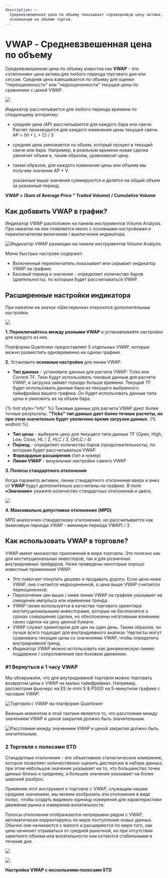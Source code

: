 ```yaml
---
description: >-
  Средневзвешенная цена по объему показывает справедливую цену актива,
  основанную на объеме торгов.
---
```


# VWAP - Средневзвешенная цена по объему

Средневзвешенная цена по объему известна как **VWAP** - это «эталонная» цена актива для любого периода торгового дня или сессии. Средняя цена взвешивается по объему для оценки "переоцененности" или "недооцененности" текущей цены по сравнению с ценой VWAP.

![](../../.gitbook/assets/multiple-vwap.png)

Индикатор рассчитывается для любого периода времени по следующему алгоритму:

* средняя цена (AP) рассчитывается для каждого бара или свечи. Расчет производится для каждого изменения цены текущей свечи. AP = (H + L + C) / 3
* средняя цена умножается на объем, который прошел в текущей свече или баре. Например, в реальном времени новая сделка увеличит объем и, таким образом, уравновесит цену.&#x20;
*   таким образом, для каждого изменения цены или объема мы получим значение AP \* V.

    указанные выше значения суммируются и делятся на общий объем за указанный период.

&#x20;        **VWAP = (Sum of Average Price \* Traded Volume) / Cumulative Volume**

## Как добавить VWAP в график?

Индикатор VWAP расположен на панели инструментов Volume Analysis. При нажатии на нее появляется меню с основными настройками и переключателем включения / выключения индикатора.

![Индикатор VWAP размещен на панели инструментов Volume Analysis.](../../.gitbook/assets/vwap-activation.png)

Меню быстрых настроек содержит:

* Включенный переключатель показывает или скрывает индикатор VWAP на графике.
* Базовый период и значение - определяет количество баров (длительность), по которым будет рассчитываться VWAP.

## Расширенные настройки индикатора

При нажатии на значок «Шестеренка» откроются дополнительные настройки.

![](../../.gitbook/assets/nastroiki-vwap.png)

**1. Переключайтесь между разными VWAP** и устанавливайте настройки для каждого из них.

Платформа Quantower предоставляет 5 отдельных VWAP, которые можно разместить одновременно на одном графике.

**2.** Установите **основные настройки** для линии VWAP:

* **Тип данных** - установите данные для расчета VWAP: Ticks или Current TF. Тики будут использовать тиковые данные для расчета VWAP, и загрузка займет гораздо больше времени. Текущий TF будет использовать данные бара из текущего выбранного таймфрейма вашего графика. Он будет использовать данные типа цены и умножить их на объем бара.

{% hint style="info" %}
Тиковые данные для расчета VWAP дают более точные результаты. **"Ticks" тип данных дает более точные расчеты, но при этом значительно будет увеличено время загрузки данных.**
{% endhint %}

* **Тип цены** - выберите цену для текущего типа данных TF (Open, High, Low, Close, HL / 2, HLC / 3, OHLC / 4)
* **Период** - определяет количество баров (продолжительность), по которым будет рассчитываться VWAP.
* **Форвардные расширения** (тип и номер)
* **Линия VWAP** - визуальные настройки самого VWAP

**3. Полосы стандартного отклонения**

Когда параметр активен, линии стандартного отклонения вверх и вниз от **VWAP** будут дополнительно рассчитаны на графике. В поле **«Значение»** укажите количество стандартных отклонений и цвета.

![](../../.gitbook/assets/nastroiki-vwap-4.png)

**4. Максимально допустимое отклонение (MPD)**

MPD аналогичен стандартному отклонению, но рассчитывается как (максимум периода VWAP - минимум периода VWAP) / 2.

## Как использовать VWAP в торговле?

VWAP имеет множество приложений в мире торговли. Это полезно как для институциональных инвесторов, так и для розничных внутридневных трейдеров. Ниже приведены некоторые хорошо известные применения VWAP:

* Это помогает покупать дешево и продавать дорого. Если цена ниже VWAP, она считается недооцененной, а цена выше VWAP считается переоцененной.
* Пересечение цен выше / ниже линии VWAP на графике указывает на смещение импульса или изменение тренда.
* VWAP также используется в качестве торгового ориентира институциональными инвесторами, которые не беспокоятся о сроках совершения сделки, но обеспокоены негативным влиянием своих сделок на цену ценной бумаги.
* VWAP служит ориентиром для цен на один день. Таким образом, он лучше всего подходит для внутридневного анализа. Чартисты могут сравнивать текущие цены со значениями VWAP, чтобы определить внутридневной тренд.
* Индикатор VWAP можно использовать как динамическую линию поддержки / сопротивления при боковом движении.

### #1 Вернуться к 1 часу VWAP

Мы обнаружили, что для внутридневной торговли можно торговать возвратом цены к VWAP на малых таймфреймах. Например, рассмотрим фьючерс на ES (e-mini S & P500) на 5-минутном графике с часовым VWAP.

![Торговля с VWAP на платформе Quantower](../../.gitbook/assets/vwap-trading.png)

Важным моментом в этой тактике является то, что расстояние между значением VWAP и ценой закрытия должно быть значительным.

![Расстояние между значением VWAP и ценой закрытия должно быть значительным. ](../../.gitbook/assets/vwap-trading1.png)

### 2 Торговля с полосами STD

Cтандартные отклонения - это объективное статистическое измерение, которое позволяет количественно оценить дисперсию в наборе данных, при этом небольшое значение указывает на то, что большинство точек данных близко к среднему, а большее значение указывает на более широкий разброс.

Применяя этот инструмент к торговле с VWAP, служащим нашим средним значением, мы можем изобразить эти отклонения в виде полос, чтобы создать видимую единицу измерения для характеристики движения рынка и измерения волатильности.

Полосы отклонения отображаются непрерывно рядом с VWAP, автоматически корректируясь по мере поступления новых данных. Обычно они начинаются с малого и расширяются по мере того, как цена начинает отрываться от средней рыночной, но при отсутствии заметного объема или волатильности они остаются стабильными в течение дня.

![](../../.gitbook/assets/stds-and-vwap.png)

![](../../.gitbook/assets/vwap-s-neskolkimi-polosami-std.png)

**Настройка  VWAP с несколькими полосами STD**



